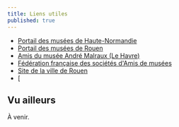 ```yaml
---
title: Liens utiles
published: true
---
```


 - [Portail des musées de Haute-Normandie](http://www.musees-haute-normandie.fr)
 - [Portail des musées de Rouen](https://www.rouen.fr/musees)
 - [Amis du musée André Malraux (Le Havre)](http://www.muma-lehavre.fr)
 - [Fédération française des sociétés d'Amis de musées](http://www.amis-musees.fr)
 - [Site de la ville de Rouen](http://www.rouen.fr)
 - [

## Vu ailleurs

À venir.
